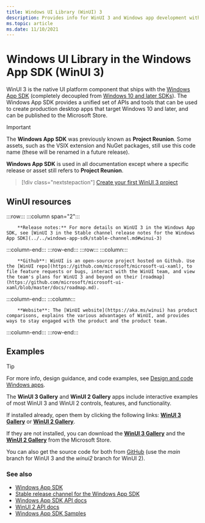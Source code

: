```yaml
---
title: Windows UI Library (WinUI) 3
description: Provides info for WinUI 3 and Windows app development with the Windows App SDK. 
ms.topic: article
ms.date: 11/10/2021
---
```


# Windows UI Library in the Windows App SDK (WinUI 3)

WinUI 3 is the native UI platform component that ships with the [Windows App SDK](../../windows-app-sdk/index.md) (completely decoupled from [Windows 10 and later SDKs](https://developer.microsoft.com/windows/downloads/windows-10-sdk/)). The Windows App SDK provides a unified set of APIs and tools that can be used to create production desktop apps that target Windows 10 and later, and can be published to the Microsoft Store.

> [!Important]
> The **Windows App SDK** was previously known as **Project Reunion**. Some assets, such as the VSIX extension and NuGet packages, still use this code name (these will be renamed in a future release).
>
>**Windows App SDK** is used in all documentation except where a specific release or asset still refers to **Project Reunion**.

> [!div class="nextstepaction"]
> [Create your first WinUI 3 project](create-your-first-winui3-app.md)

## WinUI resources

:::row:::
   :::column span="2":::

        **Release notes:** For more details on WinUI 3 in the Windows App SDK, see [WinUI 3 in the Stable channel release notes for the Windows App SDK](../../windows-app-sdk/stable-channel.md#winui-3)

   :::column-end:::
:::row-end:::
:::row:::
   :::column:::

        **Github**: WinUI is an open-source project hosted on Github. Use the [WinUI repo](https://github.com/microsoft/microsoft-ui-xaml), to file feature requests or bugs, interact with the WinUI team, and view the team's plans for WinUI 3 and beyond on their [roadmap](https://github.com/microsoft/microsoft-ui-xaml/blob/master/docs/roadmap.md).

   :::column-end:::
   :::column:::

        **Website**: The [WinUI website](https://aka.ms/winui) has product comparisons, explains the various advantages of WinUI, and provides ways to stay engaged with the product and the product team.

   :::column-end:::
:::row-end:::

## Examples

> [!TIP]
> For more info, design guidance, and code examples, see [Design and code Windows apps](../../design/index.md).
>
> The **WinUI 3 Gallery** and **WinUI 2 Gallery** apps include interactive examples of most WinUI 3 and WinUI 2 controls, features, and functionality.
>
> If installed already, open them by clicking the following links: [**WinUI 3 Gallery**](winui3gallery:/item/AnimatedIcon) or [**WinUI 2 Gallery**](winui2gallery:/item/AnimatedIcon).
>
> If they are not installed, you can download the [**WinUI 3 Gallery**](https://www.microsoft.com/store/productId/9P3JFPWWDZRC) and the [**WinUI 2 Gallery**](https://www.microsoft.com/store/productId/9MSVH128X2ZT) from the Microsoft Store.
>
> You can also get the source code for both from [GitHub](https://github.com/Microsoft/WinUI-Gallery) (use the *main* branch for WinUI 3 and the *winui2* branch for WinUI 2).

### See also

- [Windows App SDK](../../windows-app-sdk/index.md)
- [Stable release channel for the Windows App SDK](../../windows-app-sdk/stable-channel.md)
- [Windows App SDK API docs](/windows/windows-app-sdk/api/winrt/)
- [WinUI 2 API docs](/windows/winui/api/)
- [Windows App SDK Samples](https://github.com/microsoft/WindowsAppSDK-Samples)

